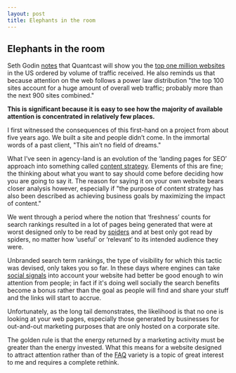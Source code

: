 ```yaml
---
layout: post
title: Elephants in the room
---
```


## Elephants in the room

Seth Godin [notes](http://sethgodin.typepad.com/seths_blog/2011/11/the-largest-independent-content-sites.html) that Quantcast will show you the [top one million websites](http://www.quantcast.com/top-sites) in the US ordered by volume of traffic received. He also reminds us that because attention on the web follows a power law distribution "the top 100 sites account for a huge amount of overall web traffic; probably more than the next 900 sites combined."

__This is significant because it is easy to see how the majority of available attention is concentrated in relatively few places.__

I first witnessed the consequences of this first-hand on a project from about five years ago. We built a site and people didn’t come. In the immortal words of a past client, "This ain’t no field of dreams."

What I’ve seen in agency-land is an evolution of the ‘landing pages for SEO’ approach into something called [content strategy](http://en.wikipedia.org/wiki/Content_strategy). Elements of this are fine; the thinking about what you want to say should come before deciding how you are going to say it. The reason for saying it on your own website bears closer analysis however, especially if "the purpose of content strategy has also been described as achieving business goals by maximizing the impact of content."

We went through a period where the notion that ‘freshness’ counts for search rankings resulted in a lot of pages being generated that were at worst designed only to be read by [spiders](http://en.wikipedia.org/wiki/Web_crawler) and at best only got read by spiders, no matter how ‘useful’ or ‘relevant’ to its intended audience they were.

Unbranded search term rankings, the type of visibility for which this tactic was devised, only takes you so far. In these days where engines can take [social signals](http://searchengineland.com/what-social-signals-do-google-bing-really-count-55389) into account your website had better be good enough to win attention from people; in fact if it's doing well socially the search benefits become a bonus rather than the goal as people will find and share your stuff and the links will start to accrue.

Unfortunately, as the long tail demonstrates, the likelihood is that no one is looking at your web pages, especially those generated by businesses for out-and-out marketing purposes that are only hosted on a corporate site.

The golden rule is that the energy returned by a marketing activity must be greater than the energy invested. What this means for a website designed to attract attention rather than of the [FAQ](http://en.wiktionary.org/wiki/Faq) variety is a topic of great interest to me and requires a complete rethink.